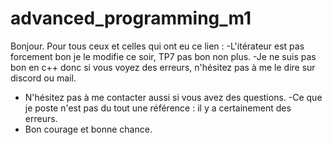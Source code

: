 # advanced_programming_m1

Bonjour. Pour tous ceux et celles qui ont eu ce lien :
  -L'itérateur est pas forcement bon je le modifie ce soir, TP7 pas bon non plus.
  -Je ne suis pas bon en c++ donc si vous voyez des erreurs, n'hésitez pas à me le dire sur discord ou mail.
  - N'hésitez pas à me contacter aussi si vous avez des questions.
  -Ce que je poste n'est pas du tout une référence : il y a certainement des erreurs.
  - Bon courage et bonne chance.

